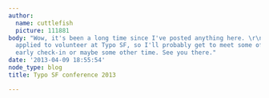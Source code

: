 ```yaml
---
author:
  name: cuttlefish
  picture: 111881
body: "Wow, it's been a long time since I've posted anything here. \r\n\r\nAnyway,\r\nI've
  applied to volunteer at Typo SF, so I'll probably get to meet some of you at the
  early check-in or maybe some other time. See you there."
date: '2013-04-09 18:55:54'
node_type: blog
title: Typo SF conference 2013

---
```

